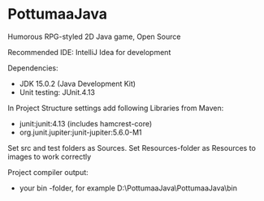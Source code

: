 PottumaaJava
============

Humorous RPG-styled 2D Java game, Open Source

Recommended IDE: IntelliJ Idea for development

Dependencies: 
- JDK 15.0.2 (Java Development Kit)
- Unit testing: JUnit.4.13

In Project Structure settings
add following Libraries from Maven:
- junit:junit:4.13 (includes hamcrest-core)
- org.junit.jupiter:junit-jupiter:5.6.0-M1

Set src and test folders as Sources.
Set Resources-folder as Resources to images to work correctly

Project compiler output:
- your bin -folder, for example D:\PottumaaJava\PottumaaJava\bin
